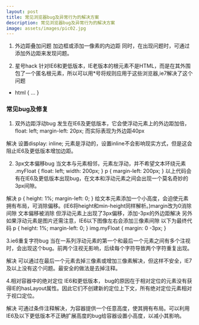 ```yaml
---
layout: post
title: 常见浏览器bug及异常行为的解决方案
description: 常见浏览器bug及异常行为的解决方案
image: assets/images/pic02.jpg
---
```


1. 外边距叠加问题
加边框或添加一像素的内边距
同时，在出现问题时，可通过添加外边距来发现问题。

2. 星号hack
针对IE6和更低版本，IE老版本的根元素不是HTML，而是在其外围包了一个匿名根元素，所以可以用*号将规则应用于这些浏览器,ie7解决了这个问题
* html { ... }

### 常见bug及修复
1. 双外边距浮动bug
发生在IE6及更低版本，它会使浮动元素上的外边距加倍，
float: left;
margin-left: 20px;
而实际表现为外边距40px

解决
设置display: inline;
元素是浮动的，设置inline不会影响现实方式，但是这会阻止IE6及更低版本增加边距。

2. 3px文本偏移bug
当文本与元素相邻，元素左浮动，并不希望文本环绕元素
.myFloat {
  float: left;
  width: 200px;
}
p {
  margin-left: 200px;
}
以上代码会有在IE6及更低版本出现bug，在文本和浮动元素之间会出现一个莫名奇妙的3px间隙。

解决
p {
  height: 1%;
  margin-left: 0;
}
给文本元素添加一个小高度，会迫使元素拥有布局，可消除偏移。(IE6将height和min-height同样解析。)margin改为0消除间隙
文本偏移被消除
但浮动元素上出现了3px偏移，添加-3px的外边距解决
另外如果浮动元素是图片还需注意，IE6以下图像左右会添加三像素间隙
以下为最终代码
p {
  height: 1%;
  margin-left: 0;
}
img.myFloat {
  margin: 0 -3px;
}

3.ie6重复字符bug
当在一系列浮动元素的第一个和最后一个元素之间有多个注视时，会出现这个bug。前两个注视无影响，后续每个字符导致两个字符重复出现。

解决
可以通过在最后一个元素去掉三像素或增加三像素解决，但这样不安全，IE7及以上没有这个问题。最安全的做法是去掉注释。

4.相对容器中的绝对定位
IE6和更低版本，
bug的原因在于相对定位的元素没有获得IE的hasLayout属性。因此它们不创建新的定位上下文，所有绝对定位元素相对于视口定位。

解决
可通过条件注释解决，为容器提供一个任意高度，使其拥有布局。可以利用IE6及以下更低版本不正确扩展高度的bug给容器设置小高度，以减小其影响。
